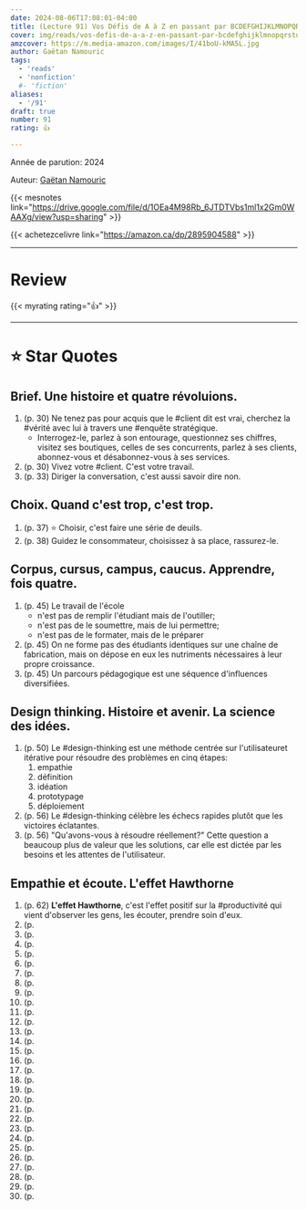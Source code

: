 ```yaml
---
date: 2024-08-06T17:08:01-04:00
title: (Lecture 91) Vos Défis de A à Z en passant par BCDEFGHIJKLMNOPQRSTUVWX et bien sûr Y
cover: img/reads/vos-defis-de-a-a-z-en-passant-par-bcdefghijklmnopqrstuvwx-et-bien-sur-y.png
amzcover: https://m.media-amazon.com/images/I/41boU-kMA5L.jpg
author: Gaëtan Namouric
tags:
  - 'reads'
  - 'nonfiction'
  #- 'fiction'
aliases:
  - '/91'
draft: true
number: 91
rating: 👍

---
```


Année de parution: 2024

Auteur: [Gaëtan Namouric](https://www.linkedin.com/in/gnamouric/)

{{< mesnotes link="https://drive.google.com/file/d/1OEa4M98Rb_6JTDTVbs1ml1x2Gm0WAAXg/view?usp=sharing" >}}

{{< achetezcelivre link="https://amazon.ca/dp/2895904588" >}}

---

# Review

{{< myrating rating="👍" >}}

---

# :star: Star Quotes

## Brief. Une histoire et quatre révoluions.

1. (p. 30) Ne tenez pas pour acquis que le #client dit est vrai,
   cherchez la #vérité avec lui à travers une #enquête stratégique.
    - Interrogez-le, parlez à son entourage, questionnez ses chiffres,
      visitez ses boutiques, celles de ses concurrents, parlez à ses
      clients, abonnez-vous et désabonnez-vous à ses services.
1. (p. 30) Vivez votre #client. C'est votre travail.
1. (p. 33) Diriger la conversation, c'est aussi savoir dire non.

## Choix. Quand c'est trop, c'est trop.

1. (p. 37) :star: Choisir, c'est faire une série de deuils.
1. (p. 38) Guidez le consommateur, choisissez à sa place, rassurez-le.

## Corpus, cursus, campus, caucus. Apprendre, fois quatre.

1. (p. 45) Le travail de l'école
    - n'est pas de remplir l'étudiant mais de l'outiller;
    - n'est pas de le soumettre, mais de lui permettre;
    - n'est pas de le formater, mais de le préparer
1. (p. 45) On ne forme pas des étudiants identiques sur une chaîne de
   fabrication, mais on dépose en eux les nutriments nécessaires à
   leur propre croissance.
1. (p. 45) Un parcours pédagogique est une séquence d'influences
   diversifiées.

## Design thinking. Histoire et avenir. La science des idées.

1. (p. 50) Le #design-thinking est une méthode centrée sur
   l'utilisateuret itérative pour résoudre des problèmes en cinq
   étapes:
    1. empathie
    1. définition
    1. idéation
    1. prototypage
    1. déploiement
1. (p. 56) Le #design-thinking célèbre les échecs rapides plutôt que
   les victoires éclatantes.
1. (p. 56) "Qu'avons-vous à résoudre réellement?" Cette question a
   beaucoup plus de valeur que les solutions, car elle est dictée par
   les besoins et les attentes de l'utilisateur.

## Empathie et écoute. L'effet Hawthorne

1. (p. 62) **L'effet Hawthorne**, c'est l'effet positif sur la
   #productivité qui vient d'observer les gens, les écouter, prendre
   soin d'eux.
1. (p. 
1. (p. 
1. (p. 
1. (p. 
1. (p. 
1. (p. 
1. (p. 
1. (p. 
1. (p. 
1. (p. 
1. (p. 
1. (p. 
1. (p. 
1. (p. 
1. (p. 
1. (p. 
1. (p. 
1. (p. 
1. (p. 
1. (p. 
1. (p. 
1. (p. 
1. (p. 
1. (p. 
1. (p. 
1. (p. 
1. (p. 
1. (p. 
1. (p. 
